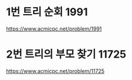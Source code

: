# 1번 트리 순회 1991
https://www.acmicpc.net/problem/1991

# 2번 트리의 부모 찾기  11725
https://www.acmicpc.net/problem/11725